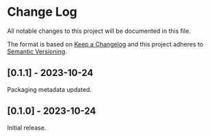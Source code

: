 # Change Log
All notable changes to this project will be documented in this file.
 
The format is based on [Keep a Changelog](http://keepachangelog.com/)
and this project adheres to [Semantic Versioning](http://semver.org/).
 
## [0.1.1] - 2023-10-24
 
Packaging metadata updated.
 
## [0.1.0] - 2023-10-24
  
Initial release.
